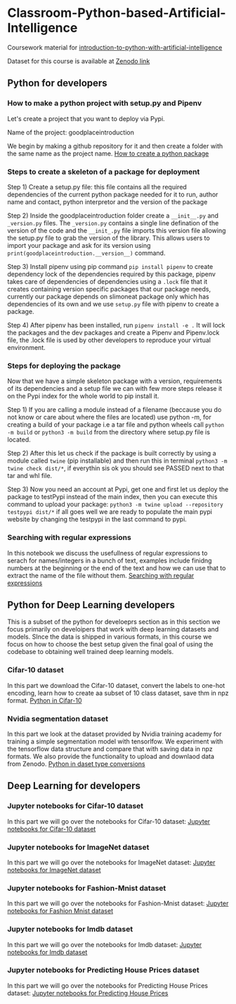 # Classroom-Python-based-Artificial-Intelligence
Coursework material for [introduction-to-python-with-artificial-intelligence](https://kapoorlabs.org/product/introduction-to-python-with-artificial-intelligence/)

Dataset for this course is available at [Zenodo link](https://zenodo.org/record/6944308)

## Python for developers
### How to make a python project with setup.py and Pipenv
Let's create a project that you want to deploy via Pypi. 

Name of the project: goodplaceintroduction 

We begin by making a github repository for it and then create a folder with the same name as the project name. [How to create a python package](https://github.com/Kapoorlabs-paris/goodplaceintroduction)

### Steps to create a skeleton of a package for deployment
Step 1) Create a setup.py file: this file contains all the required dependencies of the current python package needed for it to run, author name and contact, python interpretor and the version of the package

Step 2) Inside the goodplaceintroduction folder create a `__init__.py` and `_version.py` files. The `_version.py` contains a single line defination of the version of the code and the `__init_.py` file imports this version file allowing the setup.py file to grab the version of the library. This allows users to import your package and ask for its version using `print(goodplaceintroduction.__version__)` command.

Step 3) Install pipenv using pip command `pip install pipenv` to create dependency lock of the dependencies required by this package, pipenv takes care of dependencies of dependencies using a `.lock` file that it creates containing version specific packages that our package needs, currently our package depends on slimoneat package only which has dependencies of its own and we use `setup.py` file with pipenv to create a package.

Step 4) After pipenv has been installed, run `pipenv install -e .` It will lock the packages and the dev packages and create a Pipenv and Pipenv.lock file, the .lock file is used by other developers to reproduce your virtual environment.

### Steps for deploying the package

Now that we have a simple skeleton package with a version, requirements of its dependencies and a setup file we can with few more steps release it on the Pypi index for the whole world to pip install it.

Step 1) If you are calling a module instead of a filename (beccause you do not know or care about where the files are located) use python -m, for creating a build of your package i.e a tar file and python wheels call `python -m build` or  `python3 -m build` from the directory where setup.py file is located.  

Step 2) After this let us check if the package is built correctly by using a module called `twine` (pip installable) and then run this in terminal 
`python3 -m twine check dist/*`, if everythin sis ok you should see PASSED next to that tar and whl file.

Step 3) Now you need an account at Pypi, get one and first let us deploy the package to testPypi instead of the main index, then you can execute this command to upload your package: `python3 -m twine upload --repository testpypi dist/*` if all goes well we are ready to populate the main pypi website by changing the testpypi in the last command to pypi.

### Searching with regular expressions

In this notebook we discuss the usefullness of regular expressions to serach for names/integers in a bunch of text, examples include finidng numbers at the beginning or the end of the text and how we can use that to extract the name of the file without them. [Searching with regular expressions](https://github.com/Kapoorlabs-paris/goodplacepython/blob/main/Search_regular_expressions_integer.ipynb)

## Python for Deep Learning developers

This is a subset of the python for develoeprs section as in this section we focus primarily on develoipers that work with deep learning datasets and models. SInce the data is shipped in various formats, in this course we focus on how to choose the best setup given the final goal of using the codebase to obtaining well trained deep learning models.

### Cifar-10 dataset
In this part we download the Cifar-10 dataset, convert the labels to one-hot encoding, learn how to create aa subset of 10 class dataset, save thm in npz format. [Python in Cifar-10](https://github.com/Kapoorlabs-paris/goodplacepython/blob/main/download_training_data_keras.ipynb)

### Nvidia segmentation dataset
In this part we look at the dataset provided by Nvidia training academy for training a simple segmentation model with tensorlfow. We experiment with the tensorflow data structure and compare that with saving data in npz formats. We also provide the functionality to upload and downlaod data from Zenodo. [Python in daset type conversions](https://github.com/Kapoorlabs-paris/goodplacepython/blob/main/download_training_data_tensorflow_npz.ipynb)

## Deep Learning for developers

### Jupyter notebooks for Cifar-10 dataset
In this part we will go over the notebooks for Cifar-10 dataset:
[Jupyter notebooks for Cifar-10 dataset](https://github.com/Kapoorlabs-paris/goodplacedeeplearning/tree/main/Cifar)

### Jupyter notebooks for ImageNet dataset
In this part we will go over the notebooks for ImageNet dataset:
[Jupyter notebooks for ImageNet dataset](https://github.com/Kapoorlabs-paris/goodplacedeeplearning/tree/main/ImageNet)

### Jupyter notebooks for Fashion-Mnist dataset
In this part we will go over the notebooks for Fashion-Mnist dataset:
[Jupyter notebooks for Fashion Mnist dataset](https://github.com/Kapoorlabs-paris/goodplacedeeplearning/tree/main/FashionMnist)


### Jupyter notebooks for Imdb dataset
In this part we will go over the notebooks for Imdb dataset:
[Jupyter notebooks for Imdb dataset](https://github.com/Kapoorlabs-paris/goodplacedeeplearning/tree/main/Imdb)


### Jupyter notebooks for Predicting House Prices dataset
In this part we will go over the notebooks for Predicting House Prices dataset:
[Jupyter notebooks for Predicting House Prices](https://github.com/Kapoorlabs-paris/goodplacedeeplearning/tree/main/PredictHousePrices)
